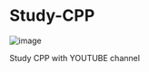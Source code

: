 # Study-CPP

![image](https://github.com/user-attachments/assets/6d51d674-8376-4740-8393-7c466e832eae)

Study CPP with YOUTUBE channel
